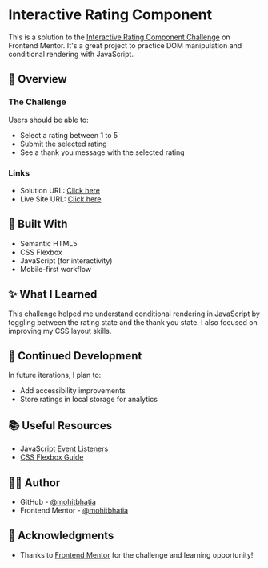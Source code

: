 # Interactive Rating Component

This is a solution to the [Interactive Rating Component Challenge](https://www.frontendmentor.io/challenges/interactive-rating-component-koxpeBUmI) on Frontend Mentor. It's a great project to practice DOM manipulation and conditional rendering with JavaScript.

## 🚀 Overview

### The Challenge

Users should be able to:

- Select a rating between 1 to 5
- Submit the selected rating
- See a thank you message with the selected rating

### Links

- Solution URL: [Click here](https://github.com/mohit5543/interactive-rating-component-main)
- Live Site URL: [Click here](https://mohit5543.github.io/interactive-rating-component-main/)

## 🔧 Built With

- Semantic HTML5
- CSS Flexbox
- JavaScript (for interactivity)
- Mobile-first workflow

## ✨ What I Learned

This challenge helped me understand conditional rendering in JavaScript by toggling between the rating state and the thank you state. I also focused on improving my CSS layout skills.

## 🧠 Continued Development

In future iterations, I plan to:
- Add accessibility improvements
- Store ratings in local storage for analytics

## 📚 Useful Resources

- [JavaScript Event Listeners](https://developer.mozilla.org/en-US/docs/Web/API/EventTarget/addEventListener)
- [CSS Flexbox Guide](https://css-tricks.com/snippets/css/a-guide-to-flexbox/)

## 👨‍💻 Author

- GitHub - [@mohitbhatia](https://github.com/mohit5543)
- Frontend Mentor - [@mohitbhatia](https://www.frontendmentor.io/profile/mohit5543)

## 🎉 Acknowledgments

- Thanks to [Frontend Mentor](https://www.frontendmentor.io) for the challenge and learning opportunity!

